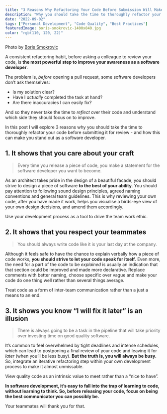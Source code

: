 ```yaml
---
title: "3 Reasons Why Refactoring Your Code Before Submission Will Make You Stand Out As A Software Developer"
description: "Why you should take the time to thoroughly refactor your code, before opening a pull request, to become a more reliable software developer."
date: "2022-09-02"
tags: ["Personal Development", "Code Quality", "Best Practices"]
featuredImage: boris-smokrovic-1400x840.jpg
color: "rgb(110, 120, 22)"
---
```


<figcaption>
    <p>Photo by <a href="https://unsplash.com/photos/HWwF4OnXAdM" target="_blank">Boris Smokrovic</a></p>
</figcaption>

A consistent refactoring habit, before asking a colleague to review your code, is **the most powerful step to improve your awareness as a software developer**.

The problem is, _before_ opening a pull request, some software developers don’t ask themselves:

-   Is my solution clear?
-   Have I _actually_ completed the task at hand?
-   Are there inaccuracies I can easily fix?

And so they never take the time to _reflect_ over their code and understand which side they should focus on to improve.

In this post I will explore 3 reasons why you should take the time to thoroughly refactor your code before submitting it for review - and how this can make you stand out as a software developer.

## 1. It shows that you care about your craft

> Every time you release a piece of code, you make a statement for the software developer you want to become.

As an architect takes pride in the design of a beautiful facade, you should strive to design a piece of software **to the best of your ability**. You should pay attention to following sound design principles, agreed naming conventions and general team guidelines. This is why reviewing your own code, after you have made it work, helps you visualise a birds-eye view of your own design decisions, and amend them accordingly.

Use your development process as a tool to drive the team work ethic.

## 2. It shows that you respect your teammates

> You should always write code like it is your last day at the company.

Although it feels safe to have the chance to explain verbally how a piece of code works, **you should strive to let your code speak for itself**. Even more, the need for a part of the code to be _explained_ is usually an indication that that section could be improved and made more declarative. Replace comments with better naming, choose specific over vague and make your code do one thing well rather than several things average.

Treat code as a form of inter-team communication rather than a just a means to an end.

## 3. It shows you know “I will fix it later” is an illusion

> There is always going to be a task in the pipeline that will take priority over investing time on good quality software.

It’s common to feel overwhelmed by tight deadlines and intense schedules, which can lead to postponing a final review of your code and leaving it for _later_ (when you’ll be less busy). **But the truth is, you will always be busy.** So, integrate an iterative refactoring step within your own development process to make it almost unmissable.

View quality code as an intrinsic value to meet rather than a “nice to have”.

**In software development, it’s easy to fall into the trap of learning to code, without learning to think. So, before releasing your code, focus on being the best communicator you can possibly be.**

Your teammates will thank you for that.
